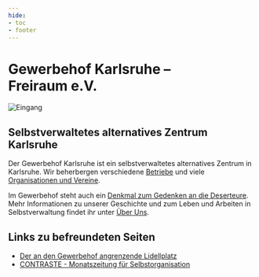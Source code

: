 ```yaml
---
hide:
- toc
- footer
---
```


# Gewerbehof&nbsp;Karlsruhe&nbsp;–<br>Freiraum&nbsp;e.V.

![Eingang](img/Eingang.png)

## Selbstverwaltetes alternatives Zentrum Karlsruhe

Der Gewerbehof Karlsruhe ist ein selbstverwaltetes alternatives Zentrum
in Karlsruhe. Wir beherbergen verschiedene [Betriebe](betriebe) und viele
[Organisationen und Vereine](organisationen).

Im Gewerbehof steht auch ein
[Denkmal zum Gedenken an die Deserteure](aktivitaeten#deserteursdenkmal).
Mehr Informationen zu unserer Geschichte und zum Leben und Arbeiten in
Selbstverwaltung findet ihr unter [Über Uns](historie).

## Links zu befreundeten Seiten

* [Der an den Gewerbehof angrenzende Lidellplatz](http://www.lidellplatz.net)
* [CONTRASTE - Monatszeitung für Selbstorganisation](http://www.contraste.org)
